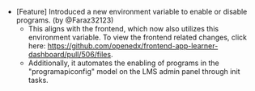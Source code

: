 - [Feature] Introduced a new environment variable to enable or disable programs. (by @Faraz32123)
  - This aligns with the frontend, which now also utilizes this environment variable. To view the frontend related changes, click here: https://github.com/openedx/frontend-app-learner-dashboard/pull/506/files. 
  - Additionally, it automates the enabling of programs in the "programapiconfig" model on the LMS admin panel through init tasks.
